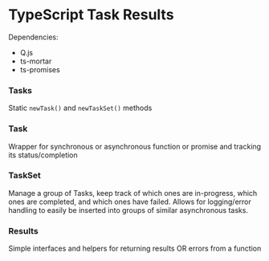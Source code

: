 TypeScript Task Results
==============

Dependencies:
* Q.js
* ts-mortar
* ts-promises


### Tasks
Static `newTask()` and `newTaskSet()` methods

### Task
Wrapper for synchronous or asynchronous function or promise and tracking its status/completion

### TaskSet
Manage a group of Tasks, keep track of which ones are in-progress, which ones are completed, and which ones have failed. 
Allows for logging/error handling to easily be inserted into groups of similar asynchronous tasks.

### Results
Simple interfaces and helpers for returning results OR errors from a function
